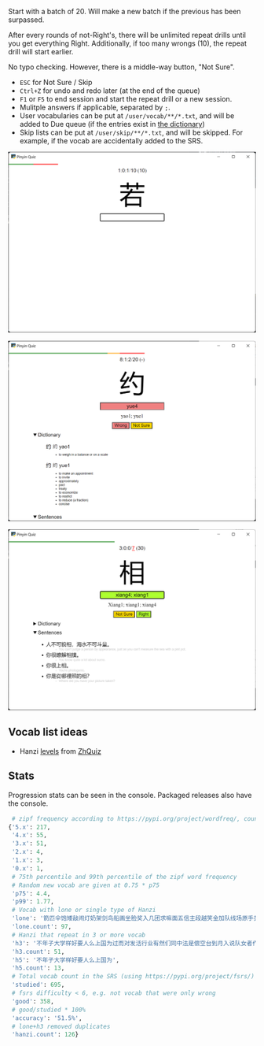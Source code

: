 Start with a batch of 20. Will make a new batch if the previous has been surpassed.

After every rounds of not-Right's, there will be unlimited repeat drills until you get everything Right. Additionally, if too many wrongs (10), the repeat drill will start earlier.

No typo checking. However, there is a middle-way button, "Not Sure".

- `ESC` for Not Sure / Skip
- `Ctrl+Z` for undo and redo later (at the end of the queue)
- `F1` or `F5` to end session and start the repeat drill or a new session.
- Mulitple answers if applicable, separated by `;`.
- User vocabularies can be put at `/user/vocab/**/*.txt`, and will be added to Due queue (if the entries exist in [the dictionary](https://www.mdbg.net/chinese/dictionary?page=cc-cedict))
- Skip lists can be put at `/user/skip/**/*.txt`, and will be skipped. For example, if the vocab are accidentally added to the SRS.

![Due Quiz](README/due.png)

![New Quiz](README/new.png)

![Repeat Quiz](README/repeat.png)

## Vocab list ideas

- Hanzi [levels](/assets/zhquiz-vocab.yaml) from [ZhQuiz](https://github.com/zhquiz/level/blob/master/_data/generated/vocab.yaml)

## Stats

Progression stats can be seen in the console. Packaged releases also have the console.

```python
 # zipf frequency according to https://pypi.org/project/wordfreq/, counting only "good"
{'5.x': 217,
 '4.x': 55,
 '3.x': 51,
 '2.x': 4,
 '1.x': 3,
 '0.x': 1,
 # 75th percentile and 99th percentile of the zipf word frequency
 # Random new vocab are given at 0.75 * p75
 'p75': 4.4,
 'p99': 1.77,
 # Vocab with lone or single type of Hanzi
 'lone': '箭匹伞饱矮敲闹灯奶架剑鸟船画坐脸奖入几团求嘛面五信主段越笑金加队线场原手类级水全法指啦年学杀军制连外...',
 'lone.count': 97,
 # Hanzi that repeat in 3 or more vocab
 'h3': '不年子大学样好要人么上国为过而对发活行业有然们同中法是偿空台到月入说队女者作在日和什能会最来以怎经进...',
 'h3.count': 51,
 'h5': '不年子大学样好要人么上国为',
 'h5.count': 13,
 # Total vocab count in the SRS (using https://pypi.org/project/fsrs/)
 'studied': 695,
 # fsrs difficulty < 6, e.g. not vocab that were only wrong
 'good': 358,
 # good/studied * 100%
 'accuracy': '51.5%',
 # lone+h3 removed duplicates
 'hanzi.count': 126}
```
